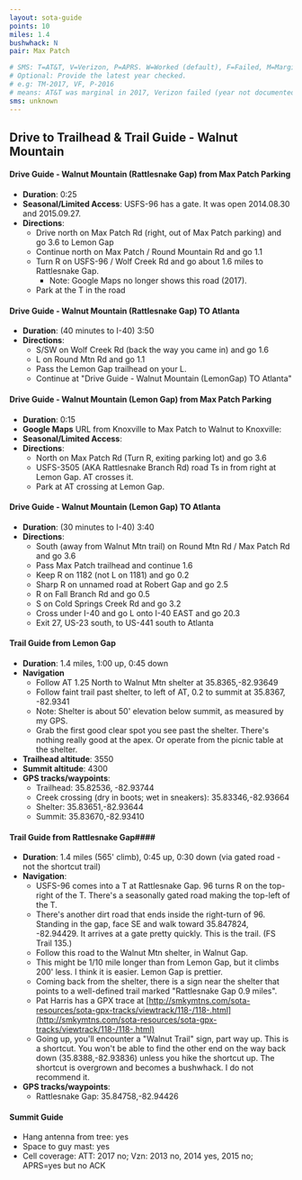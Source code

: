 ```yaml
---
layout: sota-guide
points: 10
miles: 1.4
bushwhack: N
pair: Max Patch

# SMS: T=AT&T, V=Verizon, P=APRS. W=Worked (default), F=Failed, M=Marginal (some failed).
# Optional: Provide the latest year checked.
# e.g: TM-2017, VF, P-2016
# means: AT&T was marginal in 2017, Verizon failed (year not documented), APRS worked in 2016.
sms: unknown
---
```

Drive to Trailhead & Trail Guide - Walnut Mountain
--------------------------------------------------------
#### Drive Guide - Walnut Mountain (Rattlesnake Gap) from Max Patch Parking
* **Duration**: 0:25
* **Seasonal/Limited Access**: USFS-96 has a gate.  It was open 2014.08.30 and 2015.09.27.
* **Directions**:
    * Drive north on Max Patch Rd (right, out of Max Patch parking) and go 3.6 to Lemon Gap
    * Continue north on Max Patch / Round Mountain Rd and go 1.1
    * Turn R on USFS-96 / Wolf Creek Rd and go about 1.6 miles to Rattlesnake Gap.
        * Note: Google Maps no longer shows this road (2017).
    * Park at the T in the road

#### Drive Guide - Walnut Mountain (Rattlesnake Gap) TO Atlanta
* **Duration**: (40 minutes to I-40) 3:50
* **Directions**:
    * S/SW on Wolf Creek Rd (back the way you came in) and go 1.6
    * L on Round Mtn Rd and go 1.1
    * Pass the Lemon Gap trailhead on your L.
    * Continue at "Drive Guide - Walnut Mountain (LemonGap) TO Atlanta"

#### Drive Guide - Walnut Mountain (Lemon Gap) from Max Patch Parking

* **Duration**: 0:15
* **Google Maps** URL from Knoxville to Max Patch to Walnut to Knoxville:
* **Seasonal/Limited Access**:
* **Directions**:
    * North on Max Patch Rd (Turn R, exiting parking lot) and go 3.6
    * USFS-3505 (AKA Rattlesnake Branch Rd) road Ts in from right at Lemon Gap.  AT crosses it.
    * Park at AT crossing at Lemon Gap.

#### Drive Guide - Walnut Mountain (Lemon Gap) TO Atlanta

* **Duration**: (30 minutes to I-40) 3:40
* **Directions**:
    * South (away from Walnut Mtn trail) on Round Mtn Rd / Max Patch Rd and go 3.6
    * Pass Max Patch trailhead and continue 1.6
    * Keep R on 1182 (not L on 1181) and go 0.2
    * Sharp R on unnamed road at Robert Gap and go 2.5
    * R on Fall Branch Rd and go 0.5
    * S on Cold Springs Creek Rd and go 3.2
    * Cross under I-40 and go L onto I-40 EAST and go 20.3
    * Exit 27, US-23 south, to US-441 south to Atlanta


#### Trail Guide from Lemon Gap

* **Duration**: 1.4 miles, 1:00 up, 0:45 down
* **Navigation**
    * Follow AT 1.25 North to Walnut Mtn shelter at 35.8365,-82.93649
    * Follow faint trail past shelter, to left of AT, 0.2 to summit at 35.8367, -82.9341
    * Note: Shelter is about 50' elevation below summit, as measured by my GPS.
    * Grab the first good clear spot you see past the shelter.  There's nothing really good at the apex.  Or operate from the picnic table at the shelter.
* **Trailhead altitude**: 3550
* **Summit altitude**: 4300
* **GPS tracks/waypoints**:
    * Trailhead: 35.82536, -82.93744
    * Creek crossing (dry in boots; wet in sneakers): 35.83346,-82.93664
    * Shelter: 35.83651,-82.93644
    * Summit: 35.83670,-82.93410

#### Trail Guide from Rattlesnake Gap####
* **Duration**: 1.4 miles (565' climb), 0:45 up, 0:30 down (via gated road - not the shortcut trail)
* **Navigation**:
    * USFS-96 comes into a T at Rattlesnake Gap.  96 turns R on the top-right of the T.  There's a seasonally gated road making the top-left of the T.
    * There's another dirt road that ends inside the right-turn of 96.  Standing in the gap, face SE and walk toward 35.847824, -82.94429.  It arrives at a gate pretty quickly.  This is the trail. (FS Trail 135.)
    * Follow this road to the Walnut Mtn shelter, in Walnut Gap.
    * This might be 1/10 mile longer than from Lemon Gap, but it climbs 200' less.  I think it is easier. Lemon Gap is prettier.
    * Coming back from the shelter, there is a sign near the shelter that points to a well-defined trail marked "Rattlesnake Gap 0.9 miles".
    * Pat Harris has a GPX trace at [http://smkymtns.com/sota-resources/sota-gpx-tracks/viewtrack/118-/118-.html](http://smkymtns.com/sota-resources/sota-gpx-tracks/viewtrack/118-/118-.html)
    * Going up, you'll encounter a "Walnut Trail" sign, part way up.  This is a shortcut.  You won't be able to find the other end on the way back down (35.8388,-82.93836) unless you hike the shortcut up. The shortcut is overgrown and becomes a bushwhack. I do not recommend it.
* **GPS tracks/waypoints**:
    * Rattlesnake Gap: 35.84758,-82.94426

#### Summit Guide

* Hang antenna from tree: yes
* Space to guy mast: yes
* Cell coverage: ATT: 2017 no; Vzn: 2013 no, 2014 yes, 2015 no; APRS=yes but no ACK
